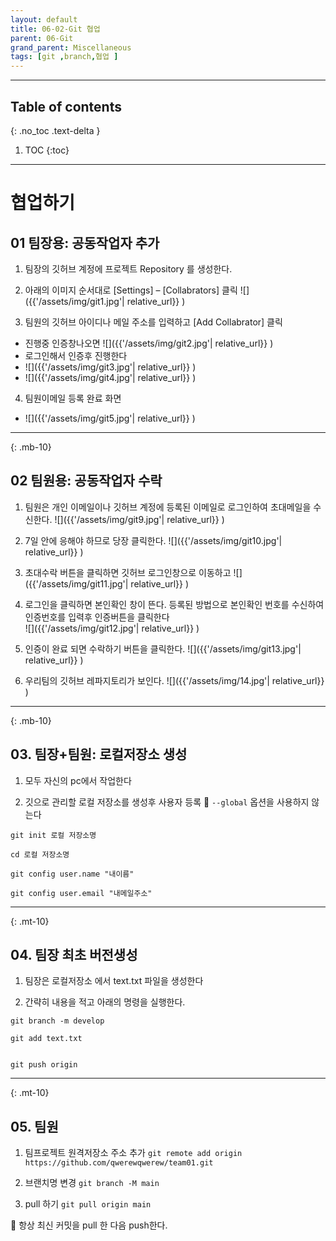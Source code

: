 ```yaml
---
layout: default
title: 06-02-Git 협업
parent: 06-Git
grand_parent: Miscellaneous
tags: [git ,branch,협업 ]
---
```

 
---
 ## Table of contents
 {: .no_toc .text-delta }

 1. TOC
{:toc}

---

# 협업하기


## 01 팀장용: 공동작업자 추가

1. 팀장의 깃허브 계정에 프로젝트 Repository 를 생성한다.

2. 아래의 이미지 순서대로 [Settings] – [Collabrators] 클릭
  ![]({{'/assets/img/git1.jpg'| relative_url}} )

3. 팀원의 깃허브 아이디나 메일 주소를 입력하고 [Add Collabrator] 클릭
  - 진행중 인증창나오면
    ![]({{'/assets/img/git2.jpg'| relative_url}} )
  - 로그인해서 인증후 진행한다
  - ![]({{'/assets/img/git3.jpg'| relative_url}} )
  - ![]({{'/assets/img/git4.jpg'| relative_url}} )
4. 팀원이메일 등록 완료 화면
  - ![]({{'/assets/img/git5.jpg'| relative_url}} )

---
{: .mb-10}
## 02 팀원용: 공동작업자 수락

1. 팀원은 개인 이메일이나 깃허브 계정에 등록된 이메일로 로그인하여 초대메일을 수신한다.
  ![]({{'/assets/img/git9.jpg'| relative_url}} )
2. 7일 안에 응해야 하므로 당장 클릭한다.
  ![]({{'/assets/img/git10.jpg'| relative_url}} )
3. 초대수락 버튼을 클릭하면 깃허브 로그인창으로 이동하고
  ![]({{'/assets/img/git11.jpg'| relative_url}} )
  
4. 로그인을 클릭하면 본인확인 창이 뜬다. 등록된 방법으로 본인확인 번호를 수신하여 인증번호를 입력후 인증버튼을 클릭한다  
  ![]({{'/assets/img/git12.jpg'| relative_url}} )
5. 인증이 완료 되면 수락하기 버튼을 클릭한다.
  ![]({{'/assets/img/git13.jpg'| relative_url}} )
6. 우리팀의 깃허브 레파지토리가 보인다.
  ![]({{'/assets/img/14.jpg'| relative_url}} )

---
{: .mb-10}

## 03. 팀장+팀원: 로컬저장소 생성

1. 모두 자신의 pc에서 작업한다

2. 깃으로 관리할 로컬 저장소를 생성후 사용자 등록
    🔑 `--global` 옵션을 사용하지 않는다

```
git init 로컬 저장소명

cd 로컬 저장소명

git config user.name "내이름"

git config user.email "내메일주소"

```

---


{: .mt-10}
## 04. 팀장 최초 버전생성

1. 팀장은 로컬저장소 에서 text.txt 파일을 생성한다

2. 간략히 내용을 적고 아래의 명령을 실행한다.

```
git branch -m develop

git add text.txt


git push origin 

```
---


{: .mt-10}
## 05. 팀원 

1. 팀프로젝트 원격저장소 주소 추가
  `git remote add origin https://github.com/qwerewqwerew/team01.git`

1. 브랜치명 변경
  `git branch -M main`

1. pull 하기
  `git pull origin main` 


🔑 항상 최신 커밋을 pull 한 다음 push한다.


